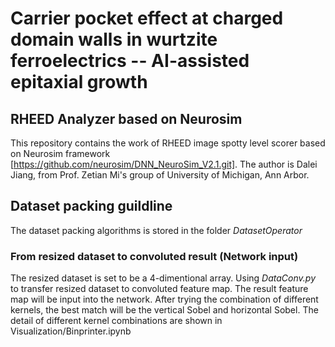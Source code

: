 # Carrier pocket effect at charged domain walls in wurtzite ferroelectrics -- AI-assisted epitaxial growth
## RHEED Analyzer based on Neurosim

This repository contains the work of RHEED image spotty level scorer based on Neurosim framework [https://github.com/neurosim/DNN_NeuroSim_V2.1.git]. The author is Dalei Jiang, from Prof. Zetian Mi's group of University of Michigan, Ann Arbor.
## Dataset packing guildline
The dataset packing algorithms is stored in the folder *DatasetOperator*

### From resized dataset to convoluted result (Network input)
The resized dataset is set to be a 4-dimentional array. Using *DataConv.py* to transfer resized dataset to convoluted feature map. The result feature map will be input into the network. After trying the combination of different kernels, the best match will be the vertical Sobel and horizontal Sobel. The detail of different kernel combinations are shown in Visualization/Binprinter.ipynb
